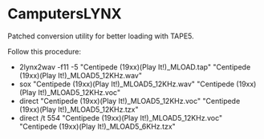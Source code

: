 # CamputersLYNX

Patched conversion utility for better loading with TAPE5.

Follow this procedure:

* 2lynx2wav -f11 -5 "Centipede (19xx)(Play It!)_MLOAD.tap" "Centipede (19xx)(Play It!)_MLOAD5_12KHz.wav"
* sox "Centipede (19xx)(Play It!)_MLOAD5_12KHz.wav" "Centipede (19xx)(Play It!)_MLOAD5_12KHz.voc"
* direct "Centipede (19xx)(Play It!)_MLOAD5_12KHz.voc" "Centipede (19xx)(Play It!)_MLOAD5_12KHz.tzx"
* direct /t 554 "Centipede (19xx)(Play It!)_MLOAD5_12KHz.voc" "Centipede (19xx)(Play It!)_MLOAD5_6KHz.tzx"


